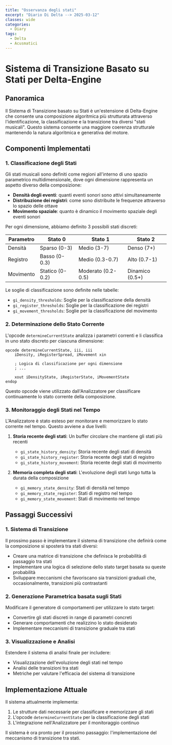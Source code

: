 ```yaml
---
title: "Osservanza degli stati"
excerpt: "Diario Di Delta --> 2025-03-12"
classes: wide
categories:
  - Diary
tags:
  - Delta
  - Acusmatici
---
```


# Sistema di Transizione Basato su Stati per Delta-Engine

## Panoramica

Il Sistema di Transizione basato su Stati è un'estensione di Delta-Engine che consente una composizione algoritmica più strutturata attraverso l'identificazione, la classificazione e la transizione tra diversi "stati musicali". Questo sistema consente una maggiore coerenza strutturale mantenendo la natura algoritmica e generativa del motore.

## Componenti Implementati

### 1. Classificazione degli Stati

Gli stati musicali sono definiti come regioni all'interno di uno spazio parametrico multidimensionale, dove ogni dimensione rappresenta un aspetto diverso della composizione:

- **Densità degli eventi**: quanti eventi sonori sono attivi simultaneamente
- **Distribuzione dei registri**: come sono distribuite le frequenze attraverso lo spazio delle ottave
- **Movimento spaziale**: quanto è dinamico il movimento spaziale degli eventi sonori

Per ogni dimensione, abbiamo definito 3 possibili stati discreti:

| Parametro | Stato 0 | Stato 1 | Stato 2 |
|-----------|---------|---------|---------|
| Densità   | Sparso (0-3) | Medio (3-7) | Denso (7+) |
| Registro  | Basso (0-0.3) | Medio (0.3-0.7) | Alto (0.7-1) |
| Movimento | Statico (0-0.2) | Moderato (0.2-0.5) | Dinamico (0.5+) |

Le soglie di classificazione sono definite nelle tabelle:
- `gi_density_thresholds`: Soglie per la classificazione della densità
- `gi_register_thresholds`: Soglie per la classificazione dei registri
- `gi_movement_thresholds`: Soglie per la classificazione del movimento

### 2. Determinazione dello Stato Corrente

L'opcode `determineCurrentState` analizza i parametri correnti e li classifica in uno stato discreto per ciascuna dimensione:

```csound
opcode determineCurrentState, iii, iii
    iDensity, iRegisterSpread, iMovement xin
    
    ; Logica di classificazione per ogni dimensione
    ; ...
    
    xout iDensityState, iRegisterState, iMovementState
endop
```

Questo opcode viene utilizzato dall'Analizzatore per classificare continuamente lo stato corrente della composizione.

### 3. Monitoraggio degli Stati nel Tempo

L'Analizzatore è stato esteso per monitorare e memorizzare lo stato corrente nel tempo. Questo avviene a due livelli:

1. **Storia recente degli stati**: Un buffer circolare che mantiene gli stati più recenti
   - `gi_state_history_density`: Storia recente degli stati di densità
   - `gi_state_history_register`: Storia recente degli stati di registro
   - `gi_state_history_movement`: Storia recente degli stati di movimento

2. **Memoria completa degli stati**: L'evoluzione degli stati lungo tutta la durata della composizione
   - `gi_memory_state_density`: Stati di densità nel tempo
   - `gi_memory_state_register`: Stati di registro nel tempo
   - `gi_memory_state_movement`: Stati di movimento nel tempo

## Passaggi Successivi

### 1. Sistema di Transizione

Il prossimo passo è implementare il sistema di transizione che definirà come la composizione si sposterà tra stati diversi:

- Creare una matrice di transizione che definisca le probabilità di passaggio tra stati
- Implementare una logica di selezione dello stato target basata su queste probabilità
- Sviluppare meccanismi che favoriscano sia transizioni graduali che, occasionalmente, transizioni più contrastanti

### 2. Generazione Parametrica basata sugli Stati

Modificare il generatore di comportamenti per utilizzare lo stato target:

- Convertire gli stati discreti in range di parametri concreti
- Generare comportamenti che realizzino lo stato desiderato
- Implementare meccanismi di transizione graduale tra stati

### 3. Visualizzazione e Analisi

Estendere il sistema di analisi finale per includere:

- Visualizzazione dell'evoluzione degli stati nel tempo
- Analisi delle transizioni tra stati
- Metriche per valutare l'efficacia del sistema di transizione

## Implementazione Attuale

Il sistema attualmente implementa:

1. Le strutture dati necessarie per classificare e memorizzare gli stati
2. L'opcode `determineCurrentState` per la classificazione degli stati
3. L'integrazione nell'Analizzatore per il monitoraggio continuo

Il sistema è ora pronto per il prossimo passaggio: l'implementazione del meccanismo di transizione tra stati.